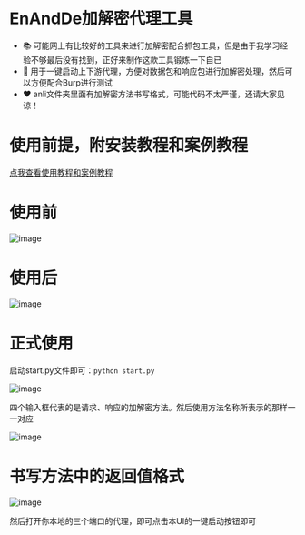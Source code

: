 # EnAndDe加解密代理工具

- 📚 可能网上有比较好的工具来进行加解密配合抓包工具，但是由于我学习经验不够最后没有找到，正好来制作这款工具锻炼一下自已
- 👋 用于一键启动上下游代理，方便对数据包和响应包进行加解密处理，然后可以方便配合Burp进行测试
- ❤️ anli文件夹里面有加解密方法书写格式，可能代码不太严谨，还请大家见谅！

# 使用前提，附安装教程和案例教程

<a href="http://120.24.187.185:8090/archives/burpzhua-bao-fang-bao-jia-jie-mi">点我查看使用教程和案例教程</a>

# 使用前
![image](https://github.com/user-attachments/assets/44d90142-eefa-43ec-ae99-abe736d96969)
# 使用后
![image](https://github.com/user-attachments/assets/21c1d760-0896-458c-a18d-76a0f4c2e67d)

# 正式使用

启动start.py文件即可：<code>python start.py</code>

![image](https://github.com/user-attachments/assets/591e2fdf-69b9-4b02-81fe-f057a6e6480e)



<p>四个输入框代表的是请求、响应的加解密方法。然后使用方法名称所表示的那样一一对应</p>

![image](https://github.com/user-attachments/assets/1d818e9b-8981-4c81-bb21-93e0b6af62d7)

# 书写方法中的返回值格式
![image](https://github.com/user-attachments/assets/9a4583ca-1087-4c70-a5c4-63c05687f77b)



<p>然后打开你本地的三个端口的代理，即可点击本UI的一键启动按钮即可</p>
